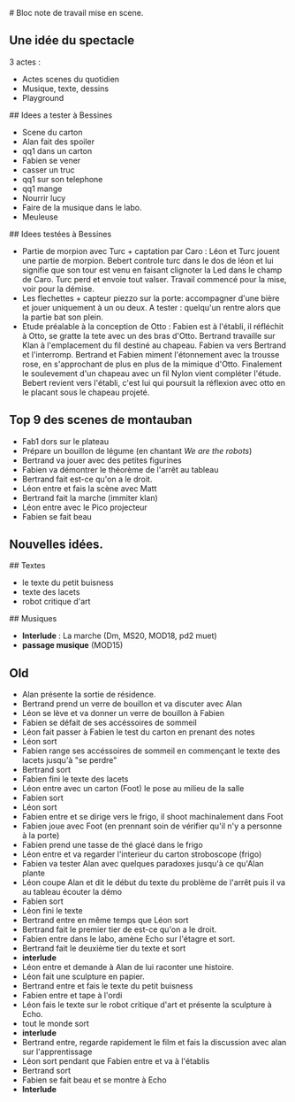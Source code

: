 # Bloc note de travail mise en scene.

## Une idée du spectacle

3 actes :

- Actes scenes du quotidien
- Musique, texte, dessins
- Playground


## Idees a tester à Bessines


- Scene du carton
- Alan fait des spoiler
- qq1 dans un carton
- Fabien se vener
- casser un truc
- qq1 sur son telephone
- qq1 mange
- Nourrir lucy
- Faire de la musique dans le labo.
- Meuleuse

## Idees testées à Bessines


- Partie de morpion avec Turc + captation par Caro : Léon et Turc jouent une partie de morpion. Bebert controle turc dans le dos de léon et lui signifie que son tour est venu en faisant clignoter la Led dans le champ de Caro. Turc perd et envoie tout valser. Travail commencé pour la mise, voir pour la démise.
- Les flechettes + capteur piezzo sur la porte: accompagner d'une bière et jouer uniquement à un ou deux.
A tester : quelqu'un rentre alors que la partie bat son plein.
- Etude préalable à la conception de Otto : Fabien est à l'établi, il réfléchit à Otto, se gratte la tete avec un des bras d'Otto. Bertrand travaille sur Klan à l'emplacement du fil destiné au chapeau. Fabien va vers Bertrand et l'interromp. Bertrand et Fabien miment l'étonnement avec la trousse rose, en s'approchant de plus en plus de la mimique d'Otto. Finalement le soulevement d'un chapeau avec un fil Nylon vient compléter l'étude. Bebert revient vers l'établi, c'est lui qui poursuit la réflexion avec otto en le placant sous le chapeau projeté.

## Top 9 des scenes de montauban

- Fab1 dors sur le plateau
- Prépare un bouillon de légume (en chantant *We are the robots*)
- Bertrand va jouer avec des petites figurines
- Fabien va démontrer le théorème de l'arrêt au tableau
- Bertrand fait est-ce qu'on a le droit.
- Léon entre et fais la scène avec Matt
- Bertrand fait la marche (immiter klan)
- Léon entre avec le Pico projecteur
- Fabien se fait beau

## Nouvelles idées.


## Textes

- le texte du petit buisness
- texte des lacets
- robot critique d'art

## Musiques

- **Interlude** : La marche (Dm, MS20, MOD18, pd2 muet)
- **passage musique**  (MOD15)

## Old

- Alan présente la sortie de résidence.
- Bertrand prend un verre de bouillon et va discuter avec Alan
- Léon se lève et va donner un verre de bouillon à Fabien
- Fabien se défait de ses accéssoires de sommeil
- Léon fait passer à Fabien le test du carton en prenant des notes
- Léon sort 
- Fabien range ses accéssoires de sommeil en commençant le texte des lacets jusqu'à "se perdre"
- Bertrand sort
- Fabien fini le texte des lacets
- Léon entre avec un carton (Foot) le pose au milieu de la salle
- Fabien sort
- Léon sort
- Fabien entre et se dirige vers le frigo, il shoot machinalement dans Foot
- Fabien joue avec Foot (en prennant soin de vérifier qu'il n'y a personne à la porte)
- Fabien prend une tasse de thé glacé dans le frigo
- Léon entre et va regarder l'interieur du carton stroboscope (frigo)
- Fabien va tester Alan avec quelques paradoxes jusqu'à ce qu'Alan plante
- Léon coupe Alan et dit le début du texte du problème de l'arrêt puis il va au tableau écouter la démo
- Fabien sort
- Léon fini le texte
- Bertrand entre en même temps que Léon sort
- Bertrand fait le premier tier de est-ce qu'on a le droit.
- Fabien entre dans le labo, amène Echo sur l'étagre et sort.
- Bertrand fait le deuxième tier du texte et sort
- **interlude**
- Léon entre et demande à Alan de lui raconter une histoire.
- Léon fait une sculpture en papier.
- Bertrand entre et fais le texte du petit buisness
- Fabien entre et tape à l'ordi
- Léon fais le texte sur le robot critique d'art et présente la sculpture à Echo.
- tout le monde sort
- **interlude**
- Bertrand entre, regarde rapidement le film et fais la discussion avec alan sur l'apprentissage
- Léon sort pendant que Fabien entre et va à l'établis
- Bertrand sort
- Fabien se fait beau et se montre à Echo
- **Interlude**
